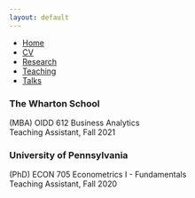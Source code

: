 ```yaml
---
layout: default
---
```


<ul>
<li><a href="./">Home</a></li>
<li><a href="./CV.pdf">CV</a></li>
<li><a href="./research.html">Research</a></li>
<li><a href="./teaching.html">Teaching</a></li>
<li><a href="./talks.html">Talks</a></li>
</ul>

<div>

<h3>The Wharton School</h3>

<p>(MBA) OIDD 612 Business Analytics<br>
Teaching Assistant, Fall 2021 </p>

<h3>University of Pennsylvania</h3>

<p>(PhD) ECON 705 Econometrics I - Fundamentals<br>
Teaching Assistant, Fall 2020</p>
</div>
